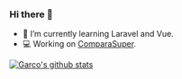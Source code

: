 ### Hi there 👋
- 🌱 I’m currently learning Laravel and Vue.
- 💻 Working on  [ComparaSuper](www.comparasuper.com).


[![Garco's github stats](https://github-readme-stats.vercel.app/api?username=Garco97&show_icons=true&theme=radical)](https://github.com/anuraghazra/github-readme-stats)
